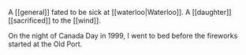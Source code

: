 A [[general]] fated to be sick at [[waterloo|Waterloo]]. A [[daughter]] [[sacrificed]] to the [[wind]].

On the night of Canada Day in 1999, I went to bed before the fireworks started at the Old Port.